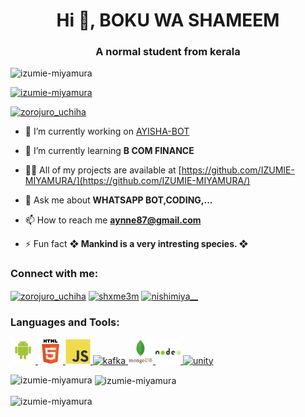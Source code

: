 <h1 align="center">Hi 👋, BOKU WA SHAMEEM </h1>
<h3 align="center">A normal student from kerala</h3>

<p align="left"> <img src="https://komarev.com/ghpvc/?username=izumie-miyamura&label=Profile%20views&color=0e75b6&style=flat" alt="izumie-miyamura" /> </p>

<p align="left"> <a href="https://github.com/ryo-ma/github-profile-trophy"><img src="https://github-profile-trophy.vercel.app/?username=IZUMIE-MIYAMURA" alt="izumie-miyamura" /></a> </p>

<p align="left"> <a href="https://twitter.com/zorojuro_uchiha" target="blank"><img src="https://img.shields.io/twitter/follow/zorojuro_uchiha?logo=twitter&style=for-the-badge" alt="zorojuro_uchiha" /></a> </p>

- 🔭 I’m currently working on [AYISHA-BOT](https://github.com/QUEEN-NISHIMIYA/AYISHA-MD)

- 🌱 I’m currently learning **B COM FINANCE**

- 👨‍💻 All of my projects are available at [https://github.com/IZUMIE-MIYAMURA/](https://github.com/IZUMIE-MIYAMURA/)

- 💬 Ask me about **WHATSAPP BOT,CODING,...**

- 📫 How to reach me **aynne87@gmail.com**

- ⚡ Fun fact **❖ Mankind is a very intresting species. ❖**

<h3 align="left">Connect with me:</h3>
<p align="left">
<a href="https://twitter.com/zorojuro_uchiha" target="blank"><img align="center" src="https://raw.githubusercontent.com/rahuldkjain/github-profile-readme-generator/master/src/images/icons/Social/twitter.svg" alt="zorojuro_uchiha" height="30" width="40" /></a>
<a href="https://instagram.com/shxme3m" target="blank"><img align="center" src="https://raw.githubusercontent.com/rahuldkjain/github-profile-readme-generator/master/src/images/icons/Social/instagram.svg" alt="shxme3m" height="30" width="40" /></a>
<a href="https://www.youtube.com/c/nishimiya__" target="blank"><img align="center" src="https://raw.githubusercontent.com/rahuldkjain/github-profile-readme-generator/master/src/images/icons/Social/youtube.svg" alt="nishimiya__" height="30" width="40" /></a>
</p>

<h3 align="left">Languages and Tools:</h3>
<p align="left"> <a href="https://developer.android.com" target="_blank" rel="noreferrer"> <img src="https://raw.githubusercontent.com/devicons/devicon/master/icons/android/android-original-wordmark.svg" alt="android" width="40" height="40"/> </a> <a href="https://www.w3.org/html/" target="_blank" rel="noreferrer"> <img src="https://raw.githubusercontent.com/devicons/devicon/master/icons/html5/html5-original-wordmark.svg" alt="html5" width="40" height="40"/> </a> <a href="https://developer.mozilla.org/en-US/docs/Web/JavaScript" target="_blank" rel="noreferrer"> <img src="https://raw.githubusercontent.com/devicons/devicon/master/icons/javascript/javascript-original.svg" alt="javascript" width="40" height="40"/> </a> <a href="https://kafka.apache.org/" target="_blank" rel="noreferrer"> <img src="https://www.vectorlogo.zone/logos/apache_kafka/apache_kafka-icon.svg" alt="kafka" width="40" height="40"/> </a> <a href="https://www.mongodb.com/" target="_blank" rel="noreferrer"> <img src="https://raw.githubusercontent.com/devicons/devicon/master/icons/mongodb/mongodb-original-wordmark.svg" alt="mongodb" width="40" height="40"/> </a> <a href="https://nodejs.org" target="_blank" rel="noreferrer"> <img src="https://raw.githubusercontent.com/devicons/devicon/master/icons/nodejs/nodejs-original-wordmark.svg" alt="nodejs" width="40" height="40"/> </a> <a href="https://unity.com/" target="_blank" rel="noreferrer"> <img src="https://www.vectorlogo.zone/logos/unity3d/unity3d-icon.svg" alt="unity" width="40" height="40"/> </a> </p>

<p><img align="left" src="https://github-readme-stats.vercel.app/api/top-langs?username=izumie-miyamura&show_icons=true&locale=en&layout=compact" alt="izumie-miyamura" /></p>

<p>&nbsp;<img align="center" src="https://github-readme-stats.vercel.app/api?username=izumie-miyamura&show_icons=true&locale=en" alt="izumie-miyamura" /></p>

<p><img align="center" src="https://github-readme-streak-stats.herokuapp.com/?user=izumie-miyamura&" alt="izumie-miyamura" /></p>
